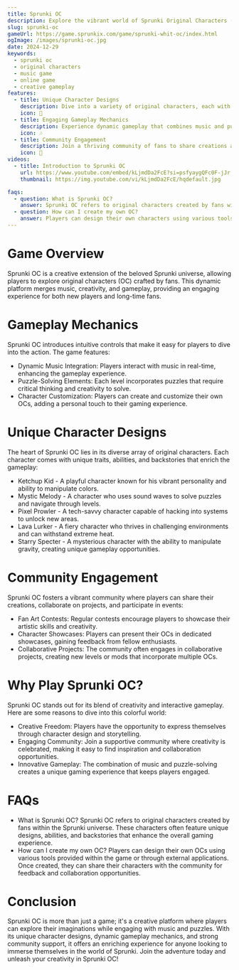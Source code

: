 ```yaml
---
title: Sprunki OC
description: Explore the vibrant world of Sprunki Original Characters (OC), where creativity meets gameplay in a unique musical adventure.
slug: sprunki-oc
gameUrl: https://game.sprunkix.com/game/sprunki-whit-oc/index.html
ogImage: /images/sprunki-oc.jpg
date: 2024-12-29
keywords:
  - sprunki oc
  - original characters
  - music game
  - online game
  - creative gameplay
features:
  - title: Unique Character Designs
    description: Dive into a variety of original characters, each with their own backstory and abilities.
    icon: 🌟
  - title: Engaging Gameplay Mechanics
    description: Experience dynamic gameplay that combines music and puzzle-solving elements.
    icon: 🎶
  - title: Community Engagement
    description: Join a thriving community of fans to share creations and participate in events.
    icon: 🤝
videos:
  - title: Introduction to Sprunki OC
    url: https://www.youtube.com/embed/kLjmdDa2FcE?si=psfyaygQFc0F-jJr
    thumbnail: https://img.youtube.com/vi/kLjmdDa2FcE/hqdefault.jpg

faqs:
  - question: What is Sprunki OC?
    answer: Sprunki OC refers to original characters created by fans within the Sprunki universe, often featuring unique designs and stories.
  - question: How can I create my own OC?
    answer: Players can design their own characters using various tools and share them within the community for feedback and collaboration.
---
```


# Game Overview

Sprunki OC is a creative extension of the beloved Sprunki universe, allowing players to explore original characters (OC) crafted by fans. This dynamic platform merges music, creativity, and gameplay, providing an engaging experience for both new players and long-time fans.

# Gameplay Mechanics

Sprunki OC introduces intuitive controls that make it easy for players to dive into the action. The game features:

- Dynamic Music Integration: Players interact with music in real-time, enhancing the gameplay experience.
- Puzzle-Solving Elements: Each level incorporates puzzles that require critical thinking and creativity to solve.
- Character Customization: Players can create and customize their own OCs, adding a personal touch to their gaming experience.

# Unique Character Designs

The heart of Sprunki OC lies in its diverse array of original characters. Each character comes with unique traits, abilities, and backstories that enrich the gameplay:

- Ketchup Kid - A playful character known for his vibrant personality and ability to manipulate colors.
- Mystic Melody - A character who uses sound waves to solve puzzles and navigate through levels.
- Pixel Prowler - A tech-savvy character capable of hacking into systems to unlock new areas.
- Lava Lurker - A fiery character who thrives in challenging environments and can withstand extreme heat.
- Starry Specter - A mysterious character with the ability to manipulate gravity, creating unique gameplay opportunities.

# Community Engagement

Sprunki OC fosters a vibrant community where players can share their creations, collaborate on projects, and participate in events:

- Fan Art Contests: Regular contests encourage players to showcase their artistic skills and creativity.
- Character Showcases: Players can present their OCs in dedicated showcases, gaining feedback from fellow enthusiasts.
- Collaborative Projects: The community often engages in collaborative projects, creating new levels or mods that incorporate multiple OCs.

# Why Play Sprunki OC?

Sprunki OC stands out for its blend of creativity and interactive gameplay. Here are some reasons to dive into this colorful world:

- Creative Freedom: Players have the opportunity to express themselves through character design and storytelling.
- Engaging Community: Join a supportive community where creativity is celebrated, making it easy to find inspiration and collaboration opportunities.
- Innovative Gameplay: The combination of music and puzzle-solving creates a unique gaming experience that keeps players engaged.

# FAQs

- What is Sprunki OC?
  Sprunki OC refers to original characters created by fans within the Sprunki universe. These characters often feature unique designs, abilities, and backstories that enhance the overall gaming experience.
- How can I create my own OC?
  Players can design their own OCs using various tools provided within the game or through external applications. Once created, they can share their characters with the community for feedback and collaboration opportunities.

# Conclusion

Sprunki OC is more than just a game; it's a creative platform where players can explore their imaginations while engaging with music and puzzles. With its unique character designs, dynamic gameplay mechanics, and strong community support, it offers an enriching experience for anyone looking to immerse themselves in the world of Sprunki.
Join the adventure today and unleash your creativity in Sprunki OC!